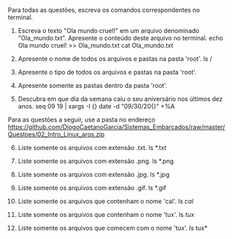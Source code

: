 Para todas as questões, escreva os comandos correspondentes no terminal.

1. Escreva o texto "Ola mundo cruel!" em um arquivo denominado "Ola_mundo.txt". Apresente o conteúdo deste arquivo no terminal.
	echo Ola mundo cruel! >> Ola_mundo.txt
	cat Ola_mundo.txt

2. Apresente o nome de todos os arquivos e pastas na pasta 'root'.
	ls /

3. Apresente o tipo de todos os arquivos e pastas na pasta 'root'.
	

4. Apresente somente as pastas dentro da pasta 'root'.
	 

5. Descubra em que dia da semana caiu o seu aniversário nos últimos dez anos.
	seq 09 19 | xargs -I {} date -d "09/30/20{}" +%A

Para as questões a seguir, use a pasta no endereço https://github.com/DiogoCaetanoGarcia/Sistemas_Embarcados/raw/master/Questoes/02_Intro_Linux_arqs.zip

6. Liste somente os arquivos com extensão .txt.
	ls *.txt

7. Liste somente os arquivos com extensão .png.
	ls *.png

8. Liste somente os arquivos com extensão .jpg.
	ls *.jpg

9. Liste somente os arquivos com extensão .gif.
	ls *.gif

10. Liste somente os arquivos que contenham o nome 'cal'.
	ls *cal*

11. Liste somente os arquivos que contenham o nome 'tux'.
	ls *tux*

12. Liste somente os arquivos que comecem com o nome 'tux'.
	ls tux*

